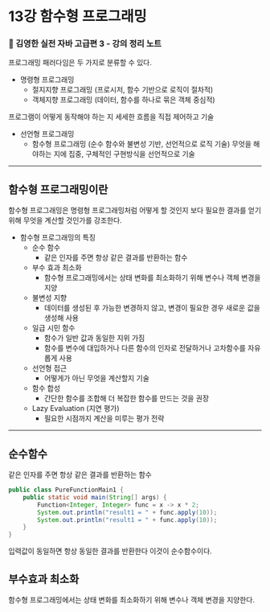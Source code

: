 # 13강 함수형 프로그래밍
### 📝 김영한 실전 자바 고급편 3 - 강의 정리 노트

프로그래밍 패러다임은 두 가지로 분류할 수 있다.
- 명령형 프로그래밍
    - 절지지향 프로그래밍 (프로시저, 함수 기반으로 로직이 절차적)
    - 객체지향 프로그래밍 (데이터, 함수를 하나로 묶은 객체 중심적)
  
프로그램이 어떻게 동작해야 하는 지 세세한 흐름을 직접 제어하고 기술
- 선언형 프로그래밍
    - 함수형 프로그래밍 (순수 함수와 불변성 기반, 선언적으로 로직 기술)
무엇을 해야하는 지에 집중, 구체적인 구현방식을 선언적으로 기술

---

## 함수형 프로그래밍이란
함수형 프로그래밍은 명령형 프로그래밍처럼 어떻게 할 것인지 보다
필요한 결과를 얻기 위해 무엇을 계산할 것인가를 강조한다.

- 함수형 프로그래밍의 특징
  - 순수 함수
    - 같은 인자를 주면 항상 같은 결과를 반환하는 함수
  - 부수 효과 최소화
    - 함수형 프로그래밍에서는 상태 변화를 최소화하기 위해 변수나 객체 변경을 지양
  - 불변성 지향
    - 데이터를 생성된 후 가능한 변경하지 않고, 변경이 필요한 경우 새로운 값을 생성해 사용
  - 일급 시민 함수
    - 함수가 일반 값과 동일한 지위 가짐
    - 함수를 변수에 대입하거나 다른 함수의 인자로 전달하거나 고차함수를 자유롭게 사용
  - 선언형 접근
    - 어떻게가 아닌 무엇을 계산할지 기술
  - 함수 합성
    - 간단한 함수를 조합해 더 복잡한 함수를 만드는 것을 권장
  - Lazy Evaluation (지연 평가)
    - 필요한 시점까지 계산을 미루는 평가 전략

---

## 순수함수
같은 인자를 주면 항상 같은 결과를 반환하는 함수

```java
public class PureFunctionMain1 {
    public static void main(String[] args) {
        Function<Integer, Integer> func = x -> x * 2;
        System.out.println("result1 = " + func.apply(10));
        System.out.println("result1 = " + func.apply(10));
    }
}
```
입력값이 동일하면 항상 동일한 결과를 반환한다 이것이 순수함수이다.

## 부수효과 최소화
함수형 프로그래밍에서는 상태 변화를 최소화하기 위해 변수나 객체 변경을 지양한다.

